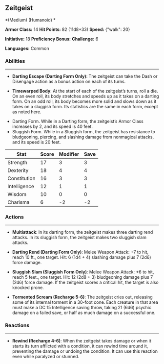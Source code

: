 ## Zeitgeist
*(Medium) (Humanoid) *

**Armor Class:** 14
**Hit Points:** 82 (11d8+33)
**Speed:** {"walk": 20}

**Initiative:** 18
**Proficiency Bonus:**
**Challenge:** 6

**Languages:** Common

### Abilities
 --- 
- **Darting Escape (Darting Form Only)**: The zeitgeist can take the Dash or Disengage action as a bonus action on each of its turns.

- **Timewarped Body**: At the start of each of the zeitgeist’s turns, roll a die. On an even roll, its body stretches and speeds up as it takes on a darting form. On an odd roll, its body becomes more solid and slows down as it takes on a sluggish form. Its statistics are the same in each form, except as noted here.
* Darting Form. While in a Darting form, the zeitgeist’s Armor Class increases by 2, and its speed is 40 feet.
* Sluggish Form. While in a Sluggish form, the zeitgeist has resistance to bludgeoning, piercing, and slashing damage from nonmagical attacks, and its speed is 20 feet.



| Stat | Score | Modifier | Save |
| ---- | ---- | ---- | ---- |
| Strength | 17 | 3 | 3 |
| Dexterity | 18 | 4 | 4 |
| Constitution | 16 | 3 | 3 |
| Intelligence | 12 | 1 | 1 |
| Wisdom | 10 | 0 | 0 |
| Charisma | 6 | -2 | -2 |

### Actions
 --- 
- **Multiattack**: In its darting form, the zeitgeist makes three darting rend attacks. In its sluggish form, the zeitgeist makes two sluggish slam attacks.

- **Darting Rend (Darting Form Only)**: Melee Weapon Attack: +7 to hit, reach 10 ft., one target. Hit: 6 (1d4 + 4) slashing damage plus 7 (2d6) force damage.

- **Sluggish Slam (Sluggish Form Only)**: Melee Weapon Attack: +6 to hit, reach 5 feet., one target. Hit: 12 (2d8 + 3) bludgeoning damage plus 7 (2d6) force damage. If the zeitgeist scores a critical hit, the target is also knocked prone.

- **Tormented Scream (Recharge 5-6)**: The zeitgeist cries out, releasing some of its internal torment in a 30-foot cone. Each creature in that area must make a DC 15 Intelligence saving throw, taking 21 (6d6) psychic damage on a failed save, or half as much damage on a successful one.

### Reactions
 --- 
- **Rewind (Recharge 4-6)**: When the zeitgeist takes damage or when it starts its turn afflicted with a condition, it can rewind time around it, preventing the damage or undoing the condition. It can use this reaction even while paralyzed or stunned.

